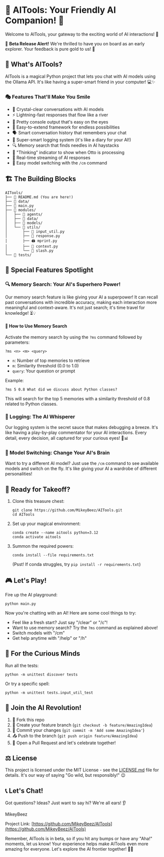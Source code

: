# 🧠 AITools: Your Friendly AI Companion! 🤖

Welcome to AITools, your gateway to the exciting world of AI interactions! 🌟

🚀 **Beta Release Alert!** We're thrilled to have you on board as an early explorer. Your feedback is pure gold to us! 💎

## 🌈 What's AITools?

AITools is a magical Python project that lets you chat with AI models using the Ollama API. It's like having a super-smart friend in your computer! 💻✨

### 🎭 Features That'll Make You Smile

- 🔮 Crystal-clear conversations with AI models
- ⚡ Lightning-fast responses that flow like a river
- 🎨 Pretty console output that's easy on the eyes
- 🧩 Easy-to-extend framework for endless possibilities
- 🗣️ Smart conversation history that remembers your chat
- 📝 Super-smart logging system (it's like a diary for your AI!)
- 🔍 Memory search that finds needles in AI haystacks
- 🤔 "Thinking" indicator to show when Otto is processing
- 🔄 Real-time streaming of AI responses
- 🔀 Easy model switching with the `/cm` command

## 🏗️ The Building Blocks

```
AITools/
├── 📘 README.md (You are here!)
├── 📂 data/
├── 🚀 main.py
├── 📂 modules/
│   ├── 📂 agents/
│   ├── 📂 data/
│   ├── 📂 models/
│   └── 📂 utils/
│       ├── 🎤 input_util.py
│       ├── 💬 response.py
│       ├── 🖨️ mprint.py
│       ├── 🧠 context.py
│       └── 🔪 slash.py
└── 🧪 tests/
```

## 🌟 Special Features Spotlight

### 🔍 Memory Search: Your AI's Superhero Power!
Our memory search feature is like giving your AI a superpower! It can recall past conversations with incredible accuracy, making each interaction more meaningful and context-aware. It's not just search; it's time travel for knowledge! ⏳💡

#### 🔮 How to Use Memory Search
Activate the memory search by using the `?ms` command followed by parameters:
```
?ms <n> <m> <query>
```
- `n`: Number of top memories to retrieve
- `m`: Similarity threshold (0.0 to 1.0)
- `query`: Your question or prompt

Example:
```
?ms 5 0.8 What did we discuss about Python classes?
```
This will search for the top 5 memories with a similarity threshold of 0.8 related to Python classes.

### 📝 Logging: The AI Whisperer
Our logging system is the secret sauce that makes debugging a breeze. It's like having a play-by-play commentator for your AI interactions. Every detail, every decision, all captured for your curious eyes! 👀📊

### 🔄 Model Switching: Change Your AI's Brain
Want to try a different AI model? Just use the `/cm` command to see available models and switch on the fly. It's like giving your AI a wardrobe of different personalities!

## 🚀 Ready for Takeoff?

1. Clone this treasure chest:
   ```
   git clone https://github.com/MikeyBeez/AITools.git
   cd AITools
   ```

2. Set up your magical environment:
   ```
   conda create --name aitools python=3.12
   conda activate aitools
   ```

3. Summon the required powers:
   ```
   conda install --file requirements.txt
   ```
   (Psst! If conda struggles, try `pip install -r requirements.txt`)

## 🎮 Let's Play!

Fire up the AI playground:
```
python main.py
```

Now you're chatting with an AI! Here are some cool things to try:
- Feel like a fresh start? Just say "/clear" or "/c"!
- Want to use memory search? Try the `?ms` command as explained above!
- Switch models with "/cm"
- Get help anytime with "/help" or "/h"

## 🧪 For the Curious Minds

Run all the tests:
```
python -m unittest discover tests
```

Or try a specific spell:
```
python -m unittest tests.input_util_test
```

## 🤝 Join the AI Revolution!

1. 🍴 Fork this repo
2. 🌿 Create your feature branch (`git checkout -b feature/AmazingIdea`)
3. 💾 Commit your changes (`git commit -m 'Add some AmazingIdea'`)
4. 📤 Push to the branch (`git push origin feature/AmazingIdea`)
5. 🎉 Open a Pull Request and let's celebrate together!

## ⚖️ License

This project is licensed under the MIT License - see the [LICENSE.md](LICENSE.md) file for details. It's our way of saying "Go wild, but responsibly!" 😉

## 📞 Let's Chat!

Got questions? Ideas? Just want to say hi? We're all ears! 👂

MikeyBeez

Project Link: [https://github.com/MikeyBeez/AITools](https://github.com/MikeyBeez/AITools)

Remember, AITools is in beta, so if you hit any bumps or have any "Aha!" moments, let us know! Your experience helps make AITools even more amazing for everyone. Let's explore the AI frontier together! 🚀🌠
